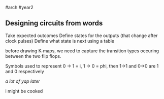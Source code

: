 #arch #year2 

## Designing circuits from words

Take expected outcomes
Define states for the outputs (that change after clock pulses)
Define what state is next using a table

before drawing K-maps, we need to capture the transition types occuring between the two flip flops.

Symbols used to represent 0 -> 1 = i, 1 -> 0 = phi, then 1->1 and 0->0 are 1 and 0 respectively

*a lot of yap later*

i might be cooked

